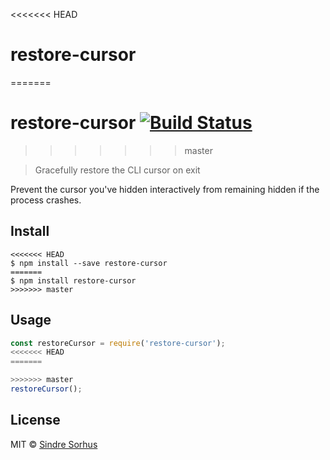 <<<<<<< HEAD
# restore-cursor
=======
# restore-cursor [![Build Status](https://travis-ci.org/sindresorhus/restore-cursor.svg?branch=master)](https://travis-ci.org/sindresorhus/restore-cursor)
>>>>>>> master

> Gracefully restore the CLI cursor on exit

Prevent the cursor you've hidden interactively from remaining hidden if the process crashes.


## Install

```
<<<<<<< HEAD
$ npm install --save restore-cursor
=======
$ npm install restore-cursor
>>>>>>> master
```


## Usage

```js
const restoreCursor = require('restore-cursor');
<<<<<<< HEAD
=======

>>>>>>> master
restoreCursor();
```


## License

MIT © [Sindre Sorhus](https://sindresorhus.com)
